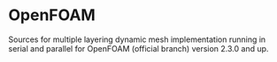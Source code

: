 # OpenFOAM
Sources for multiple layering dynamic mesh implementation running in serial and parallel for OpenFOAM (official branch) version 2.3.0 and up.
